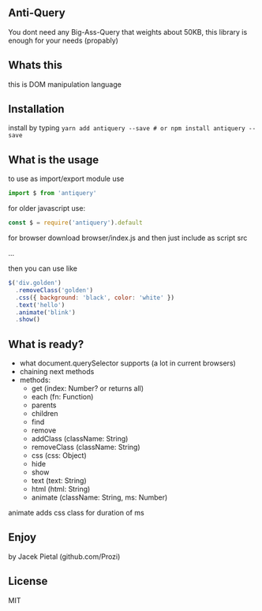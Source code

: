 ## Anti-Query

You dont need any Big-Ass-Query that weights about 50KB, this library is enough for your needs (propably)

## Whats this

this is DOM manipulation language

## Installation

install by typing `yarn add antiquery --save # or npm install antiquery --save`

## What is the usage

to use as import/export module use

```javascript
import $ from 'antiquery'
```

for older javascript use:
```javascript
const $ = require('antiquery').default
```

for browser download browser/index.js and then just include as script src

...

then you can use like

```javascript
$('div.golden')
  .removeClass('golden')
  .css({ background: 'black', color: 'white' })
  .text('hello')
  .animate('blink')
  .show()
```

## What is ready?

* what document.querySelector supports (a lot in current browsers)
* chaining next methods
* methods:
  * get (index: Number? or returns all)
  * each (fn: Function)
  * parents
  * children
  * find
  * remove
  * addClass (className: String)
  * removeClass (className: String)
  * css (css: Object)
  * hide
  * show
  * text (text: String)
  * html (html: String)
  * animate (className: String, ms: Number)

animate adds css class for duration of ms

## Enjoy

by Jacek Pietal (github.com/Prozi)

## License

MIT
